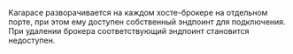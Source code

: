 Karapace разворачивается на каждом хосте-брокере на отдельном порте, при этом ему доступен собственный эндпоинт для подключения. При удалении брокера соответствующий эндпоинт становится недоступен.